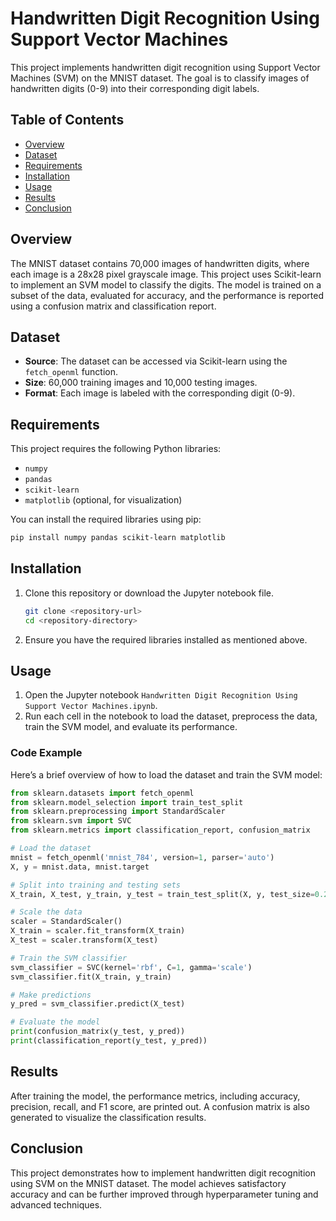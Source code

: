 # Handwritten Digit Recognition Using Support Vector Machines

This project implements handwritten digit recognition using Support Vector Machines (SVM) on the MNIST dataset. The goal is to classify images of handwritten digits (0-9) into their corresponding digit labels.

## Table of Contents

- [Overview](#overview)
- [Dataset](#dataset)
- [Requirements](#requirements)
- [Installation](#installation)
- [Usage](#usage)
- [Results](#results)
- [Conclusion](#conclusion)

## Overview

The MNIST dataset contains 70,000 images of handwritten digits, where each image is a 28x28 pixel grayscale image. This project uses Scikit-learn to implement an SVM model to classify the digits. The model is trained on a subset of the data, evaluated for accuracy, and the performance is reported using a confusion matrix and classification report.

## Dataset

- **Source**: The dataset can be accessed via Scikit-learn using the `fetch_openml` function.
- **Size**: 60,000 training images and 10,000 testing images.
- **Format**: Each image is labeled with the corresponding digit (0-9).

## Requirements

This project requires the following Python libraries:

- `numpy`
- `pandas`
- `scikit-learn`
- `matplotlib` (optional, for visualization)

You can install the required libraries using pip:

```bash
pip install numpy pandas scikit-learn matplotlib
```

## Installation

1. Clone this repository or download the Jupyter notebook file.

   ```bash
   git clone <repository-url>
   cd <repository-directory>
   ```

2. Ensure you have the required libraries installed as mentioned above.

## Usage

1. Open the Jupyter notebook `Handwritten Digit Recognition Using Support Vector Machines.ipynb`.
2. Run each cell in the notebook to load the dataset, preprocess the data, train the SVM model, and evaluate its performance.

### Code Example

Here’s a brief overview of how to load the dataset and train the SVM model:

```python
from sklearn.datasets import fetch_openml
from sklearn.model_selection import train_test_split
from sklearn.preprocessing import StandardScaler
from sklearn.svm import SVC
from sklearn.metrics import classification_report, confusion_matrix

# Load the dataset
mnist = fetch_openml('mnist_784', version=1, parser='auto')
X, y = mnist.data, mnist.target

# Split into training and testing sets
X_train, X_test, y_train, y_test = train_test_split(X, y, test_size=0.2, random_state=42)

# Scale the data
scaler = StandardScaler()
X_train = scaler.fit_transform(X_train)
X_test = scaler.transform(X_test)

# Train the SVM classifier
svm_classifier = SVC(kernel='rbf', C=1, gamma='scale')
svm_classifier.fit(X_train, y_train)

# Make predictions
y_pred = svm_classifier.predict(X_test)

# Evaluate the model
print(confusion_matrix(y_test, y_pred))
print(classification_report(y_test, y_pred))
```

## Results

After training the model, the performance metrics, including accuracy, precision, recall, and F1 score, are printed out. A confusion matrix is also generated to visualize the classification results.

## Conclusion

This project demonstrates how to implement handwritten digit recognition using SVM on the MNIST dataset. The model achieves satisfactory accuracy and can be further improved through hyperparameter tuning and advanced techniques.
